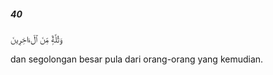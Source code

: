 ##### 40

<span class="ayah">وَثُلَّةٌۭ مِّنَ ٱلْءَاخِرِينَ</span>

<span class="ayah_translation">dan segolongan besar pula dari orang-orang yang kemudian.</span>
